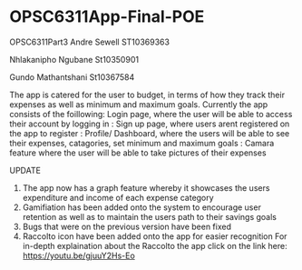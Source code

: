 # OPSC6311App-Final-POE

OPSC6311Part3
Andre Sewell ST10369363

Nhlakanipho Ngubane St10350901

Gundo Mathantshani St10367584

The app is catered for the user to budget, in terms of how they track their expenses as well as minimum and maximum goals. Currently the app consists of the foillowing: Login page, where the user will be able to access their account by logging in : Sign up page, where users arent registered on the app to register : Profile/ Dashboard, where the users will be able to see their expenses, catagories, set minimum and maximum goals : Camara feature where the user will be able to take pictures of their expenses

UPDATE
1. The app now has a graph feature whereby it showcases the users expenditure and income of each expense category
2. Gamifiation has been added onto the system to encourage user retention as well as to maintain the users path to their savings goals
3. Bugs that were on the previous version have been fixed
4. Raccolto icon have been added onto the app for easier recognition
For in-depth explaination about the Raccolto the app click on the link here: https://youtu.be/gjuuY2Hs-Eo 
